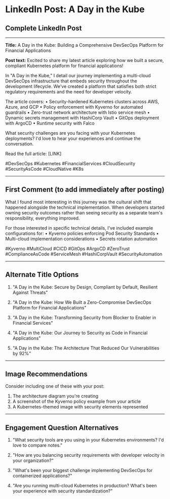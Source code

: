 # LinkedIn Post: A Day in the Kube

## Complete LinkedIn Post

---

**Title:**
A Day in the Kube: Building a Comprehensive DevSecOps Platform for Financial Applications

**Post text:**
Excited to share my latest article exploring how we built a secure, compliant Kubernetes platform for financial applications! 

In "A Day in the Kube," I detail our journey implementing a multi-cloud DevSecOps infrastructure that embeds security throughout the development lifecycle. We've created a platform that satisfies both strict regulatory requirements and the need for developer velocity.

The article covers:
• Security-hardened Kubernetes clusters across AWS, Azure, and GCP
• Policy enforcement with Kyverno for automated guardrails
• Zero-trust network architecture with Istio service mesh
• Dynamic secrets management with HashiCorp Vault
• GitOps deployment with ArgoCD
• Runtime security with Falco

What security challenges are you facing with your Kubernetes deployments? I'd love to hear your experiences and continue the conversation.

Read the full article: [LINK]

#DevSecOps #Kubernetes #FinancialServices #CloudSecurity #SecurityAsCode #CloudNative #K8s

---

## First Comment (to add immediately after posting)

What I found most interesting in this journey was the cultural shift that happened alongside the technical implementation. When developers started owning security outcomes rather than seeing security as a separate team's responsibility, everything improved.

For those interested in specific technical details, I've included example configurations for:
• Kyverno policies enforcing Pod Security Standards
• Multi-cloud implementation considerations
• Secrets rotation automation

#Kyverno #MultiCloud #CICD #GitOps #ArgoCD #ZeroTrust #ComplianceAsCode #ServiceMesh #HashiCorpVault #SecurityAutomation

---

## Alternate Title Options

1. "A Day in the Kube: Secure by Design, Compliant by Default, Resilient Against Threats"

2. "A Day in the Kube: How We Built a Zero-Compromise DevSecOps Platform for Financial Applications"

3. "A Day in the Kube: Transforming Security from Blocker to Enabler in Financial Services"

4. "A Day in the Kube: Our Journey to Security as Code in Financial Applications"

5. "A Day in the Kube: The Architecture That Reduced Our Vulnerabilities by 92%"

---

## Image Recommendations

Consider including one of these with your post:
1. The architecture diagram you're creating
2. A screenshot of the Kyverno policy example from your article
3. A Kubernetes-themed image with security elements represented

---

## Engagement Question Alternatives

1. "What security tools are you using in your Kubernetes environments? I'd love to compare notes."

2. "How are you balancing security requirements with developer velocity in your organization?"

3. "What's been your biggest challenge implementing DevSecOps for containerized applications?"

4. "Are you running multi-cloud Kubernetes in production? What's been your experience with security standardization?" 